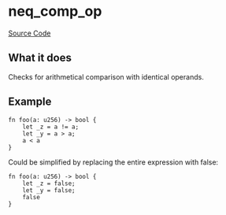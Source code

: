 # neq_comp_op

[Source Code](https://github.com/software-mansion/cairo-lint/tree/main/crates/cairo-lint-core/src/lints/eq_op.rs#L111)

## What it does

Checks for arithmetical comparison with identical operands.

## Example

```cairo
fn foo(a: u256) -> bool {
    let _z = a != a;
    let _y = a > a;
    a < a
}
```

Could be simplified by replacing the entire expression with false:

```cairo
fn foo(a: u256) -> bool {
    let _z = false;
    let _y = false;
    false
}
```
